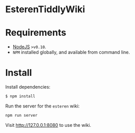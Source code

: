 # EsterenTiddlyWiki

# Requirements

* [NodeJS](https://nodejs.org/) `>v0.10`.
* `NPM` installed globally, and available from command line.

# Install

Install dependencies:

```bash
$ npm install
```

Run the server for the `esteren` wiki:

```bash
npm run server
```

Visit http://127.0.0.1:8080 to use the wiki.

